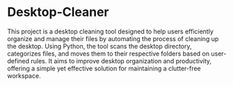 # Desktop-Cleaner

This project is a desktop cleaning tool designed to help users efficiently organize and manage their files by automating the process of cleaning up the desktop. Using Python, the tool scans the desktop directory, categorizes files, and moves them to their respective folders based on user-defined rules. It aims to improve desktop organization and productivity, offering a simple yet effective solution for maintaining a clutter-free workspace.
